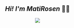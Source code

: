 <h2 align="center"><i><strong>Hi! I'm MatiRosen</strong></i> 👋👋</h2>
<div align="center">
    <img align=top src="https://github-readme-stats.vercel.app/api/top-langs/?username=MatiRosen&layout=donut&size_weight=0.5&count_weight=0.5&theme=radical"/>
</div>
<!--
**MatiRosen/MatiRosen** is a ✨ _special_ ✨ repository because its `README.md` (this file) appears on your GitHub profile.

Here are some ideas to get you started:

- 🔭 I’m currently working on ...
- 🌱 I’m currently learning ...
- 👯 I’m looking to collaborate on ...
- 🤔 I’m looking for help with ...
- 💬 Ask me about ...
- 📫 How to reach me: ...
- 😄 Pronouns: ...
- ⚡ Fun fact: ...
-->
